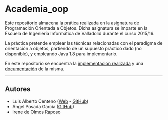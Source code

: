 # Academia_oop

Este repositorio almacena la prática realizada en la asignatura de Programación Orientada a Objetos. Dicha asignatura se
imparte en la Escuela de Ingeniería Informática de Valladolid durante el curso 2015/16.

La práctica pretende emplear las técnicas relacionadas con el paradigma de orientación a objetos, partiendo de un
supuesto práctico dado (no disponible), y empleando Java 1.8 para implementarlo.
 
En este repositorio se encuentra la [implementación realizada](src/academia) y una [documentación](doc/index.html) de la
misma.

___
## Autores
- Luis Alberto Centeno ([Web](https://luiscbr.com) - [GitHub](https://github.com/luiscbr92))
- Ángel Posada García ([GitHub](https://github.com/Angelus9110))
- Irene de Olmos Raposo